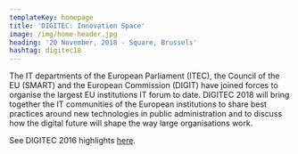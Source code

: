 ```yaml
---
templateKey: homepage
title: 'DIGITEC: Innovation Space'
image: /img/home-header.jpg
heading: '20 November, 2018 - Square, Brussels'
hashtag: digitec18
---
```

The IT departments of the European Parliament (ITEC), the Council of the EU (SMART) and the European Commission (DIGIT) have joined forces to organise the largest EU institutions IT forum to date. DIGITEC 2018 will bring together the IT communities of the European institutions to share best practices around new technologies in public administration and to discuss how the digital future will shape the way large organisations work.

See DIGITEC 2016 highlights [here](https://www.flickr.com/photos/cnichele65/albums/72157673302735714).
